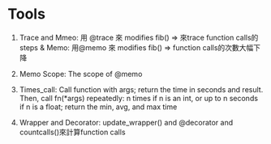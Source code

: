 # Tools

1. Trace and Mmeo: 用 @trace 來 modifies fib() => 來trace function calls的steps & Memo: 用@memo 來 modifies fib() => function calls的次數大幅下降

2. Memo Scope: The scope of @memo 

2. Times_call: Call function with args; return the time in seconds and result. Then, call fn(*args) repeatedly: n times if n is an int, or up to n seconds if n is a float; return the min, avg, and max time

3. Wrapper and Decorator: update_wrapper() and @decorator and countcalls()來計算function calls
